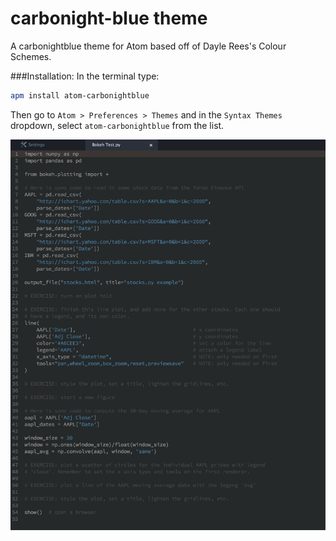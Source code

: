 # carbonight-blue theme

A carbonightblue theme for Atom based off of Dayle Rees's Colour Schemes.

###Installation:
In the terminal type:
```sh
apm install atom-carbonightblue
```

Then go to `Atom > Preferences > Themes` and in the `Syntax Themes` dropdown, select `atom-carbonightblue` from the list.

![A screenshot of your theme](https://github.com/Black-Milk/atom-carbonightblue/blob/master/carbonightbluescreenshot.png?raw=true)
